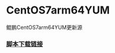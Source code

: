 # CentOS7arm64YUM
鲲鹏CentOS7arm64YUM更新源

### [脚本下载链接](https://github.com/striver619/CentOS7arm64YUM/releases/download/v0.0.1/CentOS7arm64YUM.sh)
